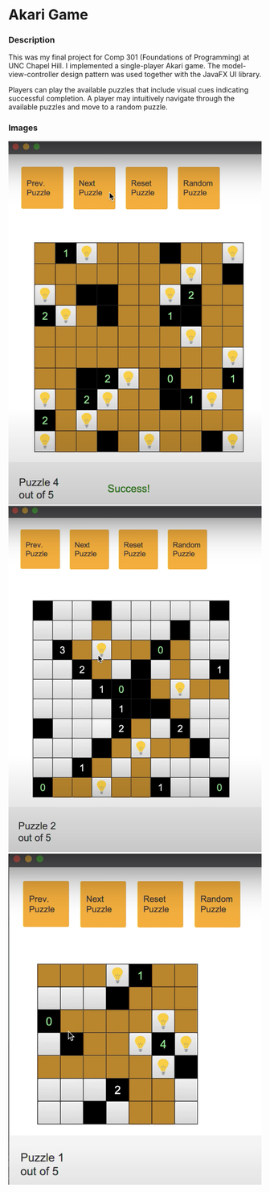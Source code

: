 # Akari Game

### Description
This was my final project for Comp 301 (Foundations of Programming) at UNC Chapel Hill. I implemented a single-player Akari game. The model-view-controller design pattern was used together with the JavaFX UI library.

Players can play the available puzzles that include visual cues indicating successful completion. A player may intuitively navigate through the available puzzles and move to a random puzzle.

### Images 

![Solved Puzzle](docs/images/puzzle_solved.png "Solved Page")
![Unsolved Puzzle](docs/images/not_solved.png "Unsolved Puzzle")
![Small Puzzle Size](docs/images/small_puzzle.png "Small Puzzle Size")
